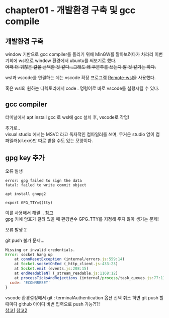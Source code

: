chapter01 - 개발환경 구축 및 gcc compile
===

개발환경 구축
---
window 기반으로 gcc compiler를 돌리기 위해 MinGW를 깔아보려다가 차라리 이번 기회에 wsl으로 window 환경에서 ubuntu를 써보기로 했다.      
~~어째 더 귀찮은 길을 선택한 것 같다...그래도 왜 우분투를 쓰는지 알 것 같기는 하다.~~     

wsl과 vscode를 연결하는 데는 vscode 확장 프로그램 [Remote-wsl](https://marketplace.visualstudio.com/items?itemName=ms-vscode-remote.remote-wsl)을 사용했다.   

혹은 wsl의 원하는 디렉토리에서 code . 명령어로 바로 vscode를 실행시킬 수 있다.   


gcc compiler
---
터미널에서 apt install gcc 로 wsl에 gcc 설치 후, vscode로 작업!    


추가로..    
visual studio 에서는 MSVC 라고 독자적인 컴파일러를 쓰며, 무거운 studio 없이 컴파일러(cl.exe)만 따로 받을 수도 있는 모양이다.    

gpg key 추가   
---
오류 발생   
```
error: gpg failed to sign the data
fatal: failed to write commit object
```


```shell
apt install gnupg2

export GPG_TTY=$(tty)
```
이를 사용해서 해결 .. [참고](https://www.44bits.io/ko/post/add-signing-key-to-git-commit-by-gpg#%EC%95%94%ED%98%B8%EB%A5%BC-%EB%AC%BB%EB%8A%94-%ED%99%94%EB%A9%B4%EC%9D%B4-%EB%82%98%ED%83%80%EB%82%98%EC%A7%80-%EC%95%8A%EA%B3%A0-sign-failed%EA%B0%80-%EB%B0%9C%EC%83%9D%ED%95%9C%EB%8B%A4%EB%A9%B4)    
gpg 키에 암호가 걸려 있을 때 환경변수 GPG_TTY를 지정해 주지 않아 생기는 문제!   


오류 발생 2   

git push 불가 문제...    
```js
Missing or invalid credentials.
Error: socket hang up
    at connResetException (internal/errors.js:559:14)
    at Socket.socketOnEnd (_http_client.js:433:23)
    at Socket.emit (events.js:208:15)
    at endReadableNT (_stream_readable.js:1168:12)
    at processTicksAndRejections (internal/process/task_queues.js:77:11) {
  code: 'ECONNRESET'
}
```

vscode 환경설정에서 git : terminalAuthentication 옵션 선택 취소 하면 git push 할 때마다 github 아이디 비번 입력으로 push 가능?!?!    
[참고1](https://stackoverflow.com/questions/62697845/git-push-origin-master-missing-or-invalid-credentials)
[참고2](https://stackoverflow.com/questions/62860280/git-push-missing-or-invalid-credentials-fatal-authentication-failed-for-http/65252723#65252723)